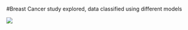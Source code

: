 #Breast Cancer study explored, data classified using different models 

![](http://scikit-learn.org/stable/_images/sphx_glr_plot_iris_001.png?raw=true)
